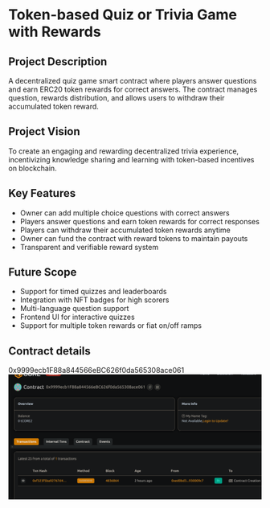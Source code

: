 # Token-based Quiz or Trivia Game with Rewards

## Project Description
A decentralized quiz game smart contract where players answer questions and earn ERC20 token rewards for correct answers. The contract manages question, rewards distribution, and allows users to withdraw their accumulated token reward.

## Project Vision
To create an engaging and rewarding decentralized trivia experience, incentivizing knowledge sharing and learning with token-based incentives on blockchain.

## Key Features
- Owner can add multiple choice questions with correct answers
- Players answer questions and earn token rewards for correct responses
- Players can withdraw their accumulated token rewards anytime
- Owner can fund the contract with reward tokens to maintain payouts
- Transparent and verifiable reward system

## Future Scope
- Support for timed quizzes and leaderboards
- Integration with NFT badges for high scorers
- Multi-language question support
- Frontend UI for interactive quizzes
- Support for multiple token rewards or fiat on/off ramps

## Contract details
0x9999ecb1F88a844566eBC626f0da565308ace061![alt text](image.png)
